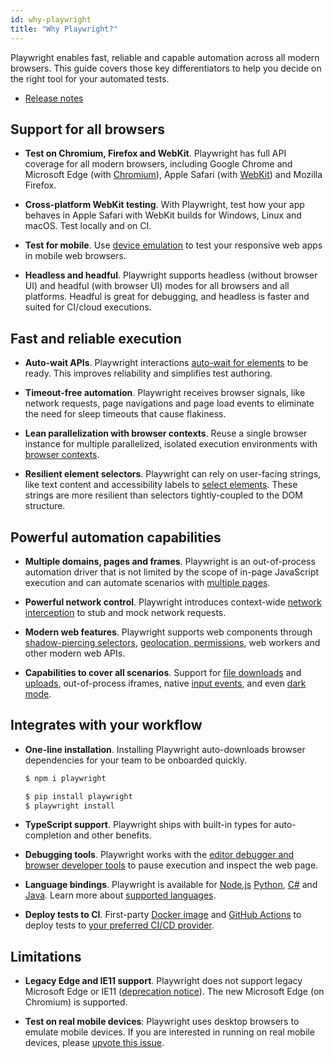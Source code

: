 ```yaml
---
id: why-playwright
title: "Why Playwright?"
---
```


Playwright enables fast, reliable and capable automation across all modern browsers. This guide covers those key differentiators to help you decide on the right tool for your automated tests.

<!-- TOC -->
- [Release notes](./release-notes.md)

## Support for all browsers
* **Test on Chromium, Firefox and WebKit**. Playwright has full API coverage for all modern browsers, including Google Chrome and Microsoft Edge (with [Chromium](https://www.chromium.org/)), Apple Safari (with [WebKit](https://webkit.org/)) and Mozilla Firefox.

* **Cross-platform WebKit testing**. With Playwright, test how your app behaves in Apple Safari with WebKit builds for Windows, Linux and macOS. Test locally and on CI.

* **Test for mobile**. Use [device emulation](./emulation.md) to test your responsive web apps in mobile web browsers.

* **Headless and headful**. Playwright supports headless (without browser UI) and headful (with browser UI) modes for all browsers and all platforms. Headful is great for debugging, and headless is faster and suited for CI/cloud executions.

## Fast and reliable execution
* **Auto-wait APIs**. Playwright interactions [auto-wait for elements](./actionability.md) to be ready. This improves reliability and simplifies test authoring.

* **Timeout-free automation**. Playwright receives browser signals, like network requests, page navigations and page load events to eliminate the need for sleep timeouts that cause flakiness.

* **Lean parallelization with browser contexts**. Reuse a single browser instance for multiple parallelized, isolated execution environments with [browser contexts](./core-concepts.md).

* **Resilient element selectors**. Playwright can rely on user-facing strings, like text content and accessibility labels to [select elements](./selectors.md). These strings are more resilient than selectors tightly-coupled to the DOM structure.

## Powerful automation capabilities
* **Multiple domains, pages and frames**. Playwright is an out-of-process automation driver that is not limited by the scope of in-page JavaScript execution and can automate scenarios with [multiple pages](./multi-pages.md).

* **Powerful network control**. Playwright introduces context-wide [network interception](./network.md) to stub and mock network requests.

* **Modern web features**. Playwright supports web components through [shadow-piercing selectors](./selectors.md), [geolocation, permissions](./emulation.md), web workers and other modern web APIs.

* **Capabilities to cover all scenarios**. Support for [file downloads](./network.md) and [uploads](./input.md), out-of-process iframes, native [input events](./input.md), and even [dark mode](./emulation.md).

## Integrates with your workflow
* **One-line installation**. Installing Playwright auto-downloads browser dependencies for your team to be onboarded quickly.
  ```sh js
  $ npm i playwright
  ```
  ```sh python
  $ pip install playwright
  $ playwright install
  ```

* **TypeScript support**. Playwright ships with built-in types for auto-completion and other benefits.

* **Debugging tools**. Playwright works with the [editor debugger and browser developer tools](./debug.md) to pause execution and inspect the web page.

* **Language bindings**. Playwright is available for [Node.js](https://github.com/microsoft/playwright) [Python](https://github.com/microsoft/playwright-python), [C#](https://github.com/microsoft/playwright-sharp) and
[Java](https://github.com/microsoft/playwright-java). Learn more about [supported languages](./languages.md).

* **Deploy tests to CI**. First-party [Docker image](./docker.md) and [GitHub Actions](https://github.com/microsoft/playwright-github-action) to deploy tests to [your preferred CI/CD provider](./ci.md).

## Limitations

* **Legacy Edge and IE11 support**. Playwright does not support legacy Microsoft Edge or IE11 ([deprecation notice](https://techcommunity.microsoft.com/t5/microsoft-365-blog/microsoft-365-apps-say-farewell-to-internet-explorer-11-and/ba-p/1591666)). The new Microsoft Edge (on Chromium) is supported.

* **Test on real mobile devices**: Playwright uses desktop browsers to emulate mobile devices. If you are interested in running on real mobile devices, please [upvote this issue](https://github.com/microsoft/playwright/issues/1122).
